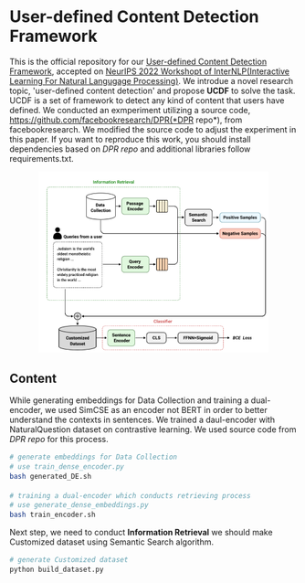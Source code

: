 # User-defined Content Detection Framework	


This is the official repository for our [User-defined Content Detection Framework](https://internlp.github.io/2022/documents/2022/papers/8.pdf), accepted on [NeurIPS 2022 Workshopt of InterNLP(Interactive Learning For Natural Langugage Processing)](https://internlp.github.io/2022/accepted_papers.html). 
We introdue a novel research topic, 'user-defined content detection' and propose **UCDF** to solve the task.
UCDF is a set of framework to detect any kind of content that users have defined.
We conducted an exmperiment utilizing a source code, https://github.com/facebookresearch/DPR(*DPR repo*), from facebookresearch. We modified the source code to adjust the experiment in this paper. 
If you want to reproduce this work, you should install dependencies based on *DPR repo* and additional libraries follow requirements.txt. 
<p align="center">
  <img src="./ucdf_framework.PNG" width="80%" height="80%">
</p>   



## Content
While generating embeddings for Data Collection and training a dual-encoder, we used SimCSE as an encoder not BERT in order to better understand the contexts in sentences. We trained a daul-encoder with NaturalQuestion dataset on contrastive learning. We used source code from *DPR repo* for this process. 
```sh
# generate embeddings for Data Collection
# use train_dense_encoder.py
bash generated_DE.sh

# training a dual-encoder which conducts retrieving process
# use generate_dense_embeddings.py
bash train_encoder.sh
```


Next step, we need to conduct __Information Retrieval__ we should make Customized dataset using Semantic Search algorithm.
```sh
# generate Customized dataset
python build_dataset.py
```


